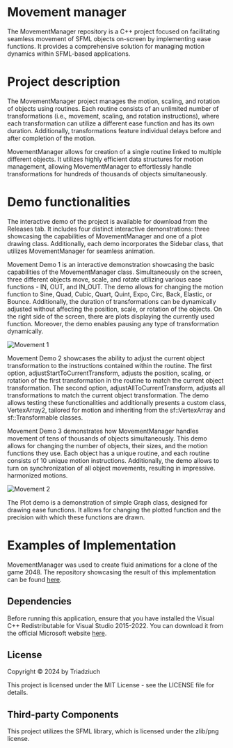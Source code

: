 # Movement manager
The MovementManager repository is a C++ project focused on facilitating seamless movement of SFML objects on-screen by implementing ease functions. It provides a comprehensive solution for managing motion dynamics within SFML-based applications.

# Project description
The MovementManager project manages the motion, scaling, and rotation of objects using routines. Each routine consists of an unlimited number of transformations (i.e., movement, scaling, and rotation instructions), where each transformation can utilize a different ease function and has its own duration. Additionally, transformations feature individual delays before and after completion of the motion.

MovementManager allows for creation of a single routine linked to multiple different objects. It utilizes highly efficient data structures for motion management, allowing MovementManager to effortlessly handle transformations for hundreds of thousands of objects simultaneously.

# Demo functionalities
The interactive demo of the project is available for download from the Releases tab. It includes four distinct interactive demonstrations: three showcasing the capabilities of MovementManager and one of a plot drawing class. Additionally, each demo incorporates the Sidebar class, that utilizes MovementManager for seamless animation.

Movement Demo 1 is an interactive demonstration showcasing the basic capabilities of the MovementManager class. Simultaneously on the screen, three different objects move, scale, and rotate utilizing various ease functions - IN, OUT, and IN_OUT. The demo allows for changing the motion function to Sine, Quad, Cubic, Quart, Quint, Expo, Circ, Back, Elastic, or Bounce. Additionally, the duration of transformations can be dynamically adjusted without affecting the position, scale, or rotation of the objects. On the right side of the screen, there are plots displaying the currently used function. Moreover, the demo enables pausing any type of transformation dynamically.

![Movement 1](https://github.com/Triadziuch/Movement-manager/assets/75269577/53aaf46a-b63e-4035-ba67-ba47e83fcc5e)

Movement Demo 2 showcases the ability to adjust the current object transformation to the instructions contained within the routine. The first option, adjustStartToCurrentTransform, adjusts the position, scaling, or rotation of the first transformation in the routine to match the current object transformation. The second option, adjustAllToCurrentTransform, adjusts all transformations to match the current object transformation. The demo allows testing these functionalities and additionally presents a custom class, VertexArray2, tailored for motion and inheriting from the sf::VertexArray and sf::Transformable classes.

Movement Demo 3 demonstrates how MovementManager handles movement of tens of thousands of objects simultaneously. This demo allows for changing the number of objects, their sizes, and the motion functions they use. Each object has a unique routine, and each routine consists of 10 unique motion instructions. Additionally, the demo allows to turn on synchronization of all object movements, resulting in impressive. harmonized motions.

![Movement 2](https://github.com/Triadziuch/Movement-manager/assets/75269577/772ac88d-4d45-4ade-a3f8-4b975a8dd9b2)

The Plot demo is a demonstration of simple Graph class, designed for drawing ease functions. It allows for changing the plotted function and the precision with which these functions are drawn.

# Examples of Implementation
MovementManager was used to create fluid animations for a clone of the game 2048. The repository showcasing the result of this implementation can be found [here](https://github.com/Triadziuch/2048).

## Dependencies
Before running this application, ensure that you have installed the Visual C++ Redistributable for Visual Studio 2015-2022. You can download it from the official Microsoft website [here](https://support.microsoft.com/en-us/help/2977003/the-latest-supported-visual-c-downloads).

## License
Copyright © 2024 by Triadziuch

This project is licensed under the MIT License - see the LICENSE file for details.

## Third-party Components
This project utilizes the SFML library, which is licensed under the zlib/png license.
